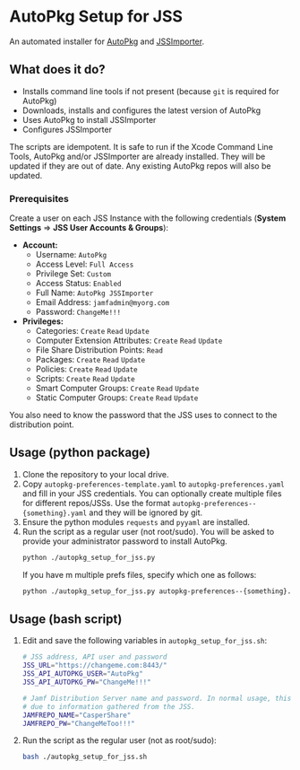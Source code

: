 AutoPkg Setup for JSS
=====================

An automated installer for [AutoPkg] and [JSSImporter].


## What does it do?

* Installs command line tools if not present (because `git` is required for AutoPkg)
* Downloads, installs and configures the latest version of AutoPkg
* Uses AutoPkg to install JSSImporter
* Configures JSSImporter

The scripts are idempotent. It is safe to run if the Xcode Command Line Tools, AutoPkg and/or JSSImporter
are already installed. They will be updated if they are out of date. Any existing AutoPkg repos will also be updated.


### Prerequisites

Create a user on each JSS Instance with the following credentials
(**System Settings** => **JSS User Accounts & Groups**):  

* **Account:**
  - Username: `AutoPkg`
  - Access Level: `Full Access`
  - Privilege Set: `Custom`
  - Access Status: `Enabled`
  - Full Name: `AutoPkg JSSImporter`
  - Email Address: `jamfadmin@myorg.com`
  - Password: `ChangeMe!!!`  
* **Privileges:**
  - Categories: `Create` `Read` `Update`
  - Computer Extension Attributes: `Create` `Read` `Update`
  - File Share Distribution Points: `Read`
  - Packages: `Create` `Read` `Update`
  - Policies: `Create` `Read` `Update`
  - Scripts: `Create` `Read` `Update`
  - Smart Computer Groups: `Create` `Read` `Update`
  - Static Computer Groups: `Create` `Read` `Update`

You also need to know the password that the JSS uses to connect to the distribution point.


## Usage (python package)

1. Clone the repository to your local drive.
2. Copy `autopkg-preferences-template.yaml` to `autopkg-preferences.yaml` and fill in your JSS credentials. You can optionally create multiple files for different repos/JSSs. Use the format `autopkg-preferences--{something}.yaml` and they will be ignored by git.
3. Ensure the python modules `requests` and `pyyaml` are installed.
4. Run the script as a regular user (not root/sudo).
   You will be asked to provide your administrator password to install AutoPkg.
    ```bash
    python ./autopkg_setup_for_jss.py
    ```
   If you have m multiple prefs files, specify which one as follows:
   ```bash
   python ./autopkg_setup_for_jss.py autopkg-preferences--{something}.yaml
   ```


## Usage (bash script)

1. Edit and save the following variables in `autopkg_setup_for_jss.sh`:

    ```bash
    # JSS address, API user and password
    JSS_URL="https://changeme.com:8443/"
    JSS_API_AUTOPKG_USER="AutoPkg"
    JSS_API_AUTOPKG_PW="ChangeMe!!!"

    # Jamf Distribution Server name and password. In normal usage, this is sufficient
    # due to information gathered from the JSS.
    JAMFREPO_NAME="CasperShare"
    JAMFREPO_PW="ChangeMeToo!!!"
    ```

2. Run the script as the regular user (not as root/sudo):

    ```bash
    bash ./autopkg_setup_for_jss.sh
    ```


[AutoPkg]: https://github.com/autopkg/autopkg
[JSSImporter]: https://github.com/sheagcraig/JSSImporter
